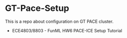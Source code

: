 # GT-Pace-Setup
This is a repo about configuration on GT PACE cluster.

- ECE4803/8803 - FunML HW6 PACE-ICE Setup Tutorial

